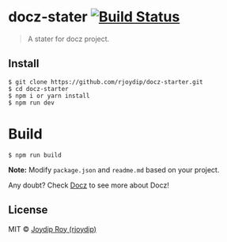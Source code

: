# docz-stater [![Build Status](https://travis-ci.org/rjoydip/docz-stater.svg?branch=master)](https://travis-ci.org/rjoydip/docz-stater)

> A stater for docz project.

## Install

```
$ git clone https://github.com/rjoydip/docz-starter.git
$ cd docz-starter
$ npm i or yarn install
$ npm run dev
```

# Build

```
$ npm run build
```

**Note:** Modify `package.json` and `readme.md` based on your project.

Any doubt? Check [Docz](https://www.docz.site/) to see more about Docz!

## License

MIT © [Joydip Roy (rjoydip)](https://github.com/rjoydip/docz-stater/blob/master/license.md)